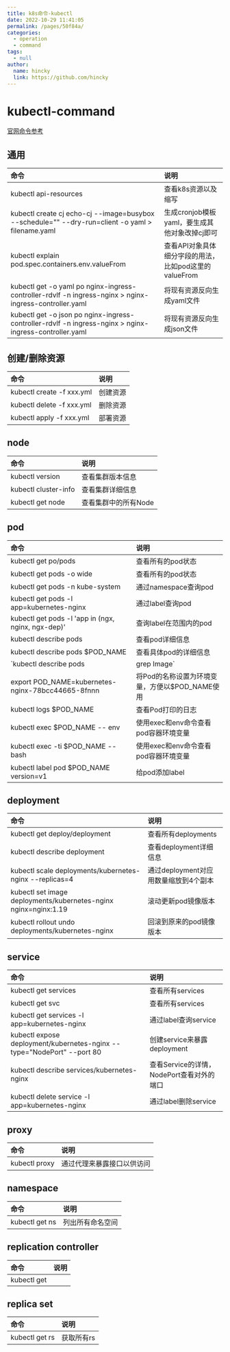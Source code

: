 ```yaml
---
title: k8s命令-kubectl
date: 2022-10-29 11:41:05
permalink: /pages/50f84a/
categories: 
  - operation
  - command
tags: 
  - null
author: 
  name: hincky
  link: https://github.com/hincky
---
```

# kubectl-command

[官网命令参考](https://kubernetes.io/docs/reference/generated/kubectl/kubectl-commands#-strong-getting-started-strong-)

## 通用
|命令|说明|
|:---|:---|
|kubectl api-resources|查看k8s资源以及缩写|
|kubectl create cj echo-cj --image=busybox --schedule="" --dry-run=client -o yaml > filename.yaml|生成cronjob模板yaml，要生成其他对象改掉cj即可|
|kubectl explain pod.spec.containers.env.valueFrom|查看API对象具体细分字段的用法，比如pod这里的valueFrom|
|kubectl get -o yaml po nginx-ingress-controller-rdvlf -n ingress-nginx > nginx-ingress-controller.yaml|将现有资源反向生成yaml文件|
|kubectl get -o json po nginx-ingress-controller-rdvlf -n ingress-nginx > nginx-ingress-controller.yaml|将现有资源反向生成json文件|

## 创建/删除资源

|命令|说明|
|:---|:---|
|kubectl create -f xxx.yml|创建资源|
|kubectl delete -f xxx.yml|删除资源|
|kubectl apply -f xxx.yml|部署资源|

## node
|命令|说明|
|:---|:---|
|kubectl version|查看集群版本信息|
|kubectl cluster-info|查看集群详细信息|
|kubectl get node|查看集群中的所有Node|

## pod
|命令|说明|
|:---|:---|
|kubectl get po/pods|查看所有的pod状态|
|kubectl get pods -o wide|查看所有的pod状态|
|kubectl get pods -n kube-system|通过namespace查询pod|
|kubectl get pods -l app=kubernetes-nginx|通过label查询pod|
|kubectl get pods -l 'app in (ngx, nginx, ngx-dep)'|查询label在范围内的pod|
|kubectl describe pods|查看pod详细信息|
|kubectl describe pods $POD_NAME|查看具体pod的详细信息|
|`kubectl describe pods | grep Image`|查看pod镜像版本号|
|export POD_NAME=kubernetes-nginx-78bcc44665-8fnnn|将Pod的名称设置为环境变量，方便以$POD_NAME使用|
|kubectl logs $POD_NAME|查看Pod打印的日志|
|kubectl exec $POD_NAME -- env|使用exec和env命令查看pod容器环境变量|
|kubectl exec -ti $POD_NAME -- bash|使用exec和env命令查看pod容器环境变量|
|kubectl label pod $POD_NAME version=v1|给pod添加label|

## deployment
|命令|说明|
|:---|:---|
|kubectl get deploy/deployment|查看所有deployments|
|kubectl describe deployment|查看deployment详细信息|
|kubectl scale deployments/kubernetes-nginx --replicas=4|通过deployment对应用数量缩放到4个副本|
|kubectl set image deployments/kubernetes-nginx nginx=nginx:1.19|滚动更新pod镜像版本|
|kubectl rollout undo deployments/kubernetes-nginx|回滚到原来的pod镜像版本|

## service
|命令|说明|
|:---|:---|
|kubectl get services|查看所有services|
|kubectl get svc|查看所有services|
|kubectl get services -l app=kubernetes-nginx|通过label查询service|
|kubectl expose deployment/kubernetes-nginx --type="NodePort" --port 80|创建service来暴露deployment|
|kubectl describe services/kubernetes-nginx|查看Service的详情，NodePort查看对外的端口|
|kubectl delete service -l app=kubernetes-nginx|通过label删除service|

## proxy
|命令|说明|
|:---|:---|
|kubectl proxy|通过代理来暴露接口以供访问|

## namespace
|命令|说明|
|:---|:---|
|kubectl get ns|列出所有命名空间|

## replication controller
|命令|说明|
|:---|:---|
|kubectl get||

## replica set
|命令|说明|
|:---|:---|
|kubectl get rs|获取所有rs|
